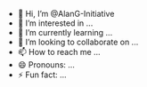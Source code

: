 - 👋 Hi, I’m @AlanG-Initiative
- 👀 I’m interested in ...
- 🌱 I’m currently learning ...
- 💞️ I’m looking to collaborate on ...
- 📫 How to reach me ...
- 😄 Pronouns: ...
- ⚡ Fun fact: ...

<!---
AlanG-Initiative/AlanG-Initiative is a ✨ special ✨ repository because its `README.md` (this file) appears on your GitHub profile.
You can click the Preview link to take a look at your changes.
--->

